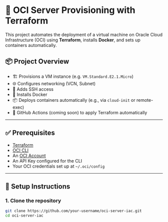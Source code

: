 # 🚀 OCI Server Provisioning with Terraform

This project automates the deployment of a virtual machine on Oracle Cloud Infrastructure (OCI) using **Terraform**, installs **Docker**, and sets up containers automatically.

## 📦 Project Overview

- 🏗️ Provisions a VM instance (e.g. `VM.Standard.E2.1.Micro`)
- 🌐 Configures networking (VCN, Subnet)
- 🔐 Adds SSH access
- 🐳 Installs Docker
- 📦 Deploys containers automatically (e.g., via `cloud-init` or remote-exec)
- 🔄 GitHub Actions (coming soon) to apply Terraform automatically

---

## ✅ Prerequisites

- [Terraform](https://www.terraform.io/downloads)
- [OCI CLI](https://docs.oracle.com/en-us/iaas/Content/API/SDKDocs/cliinstall.htm)
- An [OCI Account](https://www.oracle.com/cloud/free/)
- An API Key configured for the CLI
- Your OCI credentials set up at `~/.oci/config`

---

## 🔧 Setup Instructions

### 1. Clone the repository

```bash
git clone https://github.com/your-username/oci-server-iac.git
cd oci-server-iac
